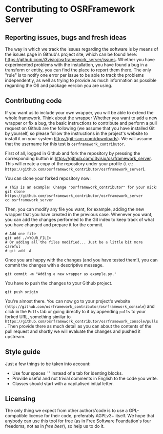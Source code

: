 Contributing to OSRFramework Server
===================================

Reporting issues, bugs and fresh ideas
--------------------------------------

The way in which we track the issues regarding the software is by means of the
issues page in Github's project site, which can be found here:
<https://github.com/i3visio/osrframework_server/issues>.
Whether you have experimented problems with the installation, you have found a
bug in a transform or entity, you can find the place to report them there. The
only "rule" is to notify one error per issue to be able to track the problems
independently, as well as trying to provide as much information as possible
regarding the OS and package version you are using.

Contributing code
-----------------

If you want us to include your own wrapper, you will be able to extend the whole
framework. Think about the wrapper Whether you want to add a new wrapper or fix
a bug, the basic instructions to contribute and perform a pull request on Github
are the following (we assume that you have installed Git by yourself, so please
follow the instructions in the project's website to install it on your system
<https://git-scm.com/downloads>). We will assume that the username for this test
is `osrframework_contributor`.

First of all, logged in Github and fork the repository by pressing the
corresponding button in <https://github.com/i3visio/osrframework_server>. This
will create a copy of the repository under your profile (i. e.: `https://github.com/osrframework_contributor/osrframework_server`).

You can clone your forked repository now:
```
# This is an example! Change "osrframework_contributor" for your nick!
git clone https://github.com/osrframework_contributor/osrframework_server
cd osrframework_server
```

Then, you can modify any file you want, for example, adding the new wrapper that
you have created in the previous case. Whenever you want, you can add the
changes performed to the Git index to keep track of what you have changed and
prepare it for the commit.
```
# Add one file
git add ./<YOUR_FILE>
# Or adding all the files modified... Just be a little bit more careful
# git add -A
```

Once you are happy with the changes (and you have tested them!), you can commit
the changes with a descriptive message.
```
git commit -m "Adding a new wrapper as example.py."
```

You have to push the changes to your Github project.
```
git push origin
```

You're almost there. You can now go to your project's website (`http://github.com/osrframework_contributor/osrframework_console`) and click in
the `Pulls` tab or going directly to it by appending `pulls` to your forked URL,
something similar to
`https://github.com/osrframework_contributor/osrframework_console/pulls`. Then
provide there as much detail as you can about the contents of the pull request
and shortly we will evaluate the changes and pushed it upstream.

Style guide
-----------

Just a few things to be taken into account:
* Use four spaces '    ' instead of a tab for identing blocks.
* Provide useful and not trivial comments in English to the code you write.
* Classes should start with a capitalised initial letter.

Licensing
---------

The only thing we expect from other authors'code is to use a GPL-compatible
license for their code, preferably AGPLv3+ itself. We hope that anybody can use
this tool for free (as in Free Software Foundation's four freedoms, not as in
*free beer*), so help us to do it.
